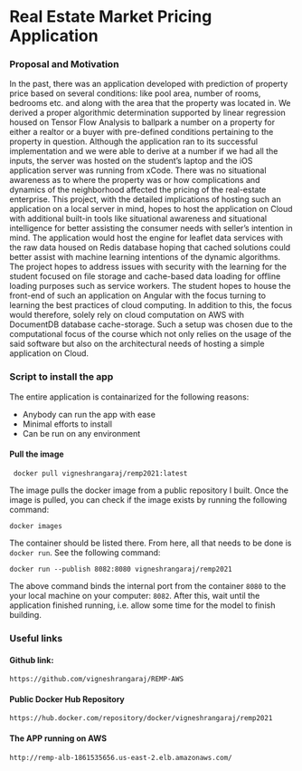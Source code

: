 # Real Estate Market Pricing Application

### Proposal and Motivation

In the past, there was an application developed with prediction of property price based on several conditions: like pool area, number of rooms, bedrooms etc. and along with the area that the property was located in. We derived a proper algorithmic determination supported by linear regression housed on Tensor Flow Analysis to ballpark a number on a property for either a realtor or a buyer with pre-defined conditions pertaining to the property in question. Although the application ran to its successful implementation and we were able to derive at a number if we had all the inputs, the server was hosted on the student’s laptop and the iOS application server was running from xCode. There was no situational awareness as to where the property was or how complications and dynamics of the neighborhood affected the pricing of the real-estate enterprise.
This project, with the detailed implications of hosting such an application on a local server in mind, hopes to host the application on Cloud with additional built-in tools like situational awareness and situational intelligence for better assisting the consumer needs with seller’s intention in mind. The application would host the engine for leaflet data services with the raw data housed on Redis database hoping that cached solutions could better assist with machine learning intentions of the dynamic algorithms. The project hopes to address issues with security with the learning for the student focused on file storage and cache-based data loading for offline loading purposes such as service workers. The student hopes to house the front-end of such an application on Angular with the focus turning to learning the best practices of cloud computing.
In addition to this, the focus would therefore, solely rely on cloud computation on AWS with DocumentDB database cache-storage. Such a setup was chosen due to the computational focus of the course which not only relies on the usage of the said software but also on the architectural needs of hosting a simple application on Cloud.

### Script to install the app

The entire application is containarized for the following reasons:

* Anybody can run the app with ease
* Minimal efforts to install
* Can be run on any environment

#### Pull the image

```shell script
 docker pull vigneshrangaraj/remp2021:latest
```

The image pulls the docker image from a public repository I built. Once the image is pulled, you
can check if the image exists by running the following command:

```shell script
docker images
```

The container should be listed there. From here, all that needs to be done is `docker run`. See the following
command:

```shell script
docker run --publish 8082:8080 vigneshrangaraj/remp2021
```

The above command binds the internal port from the container `8080` to the your local machine on your computer: `8082`.
After this, wait until the application finished running, i.e. allow some time for the model to finish building.

### Useful links

#### Github link:

```url
https://github.com/vigneshrangaraj/REMP-AWS
```

#### Public Docker Hub Repository

```url
https://hub.docker.com/repository/docker/vigneshrangaraj/remp2021
```

#### The APP running on AWS

```url
http://remp-alb-1861535656.us-east-2.elb.amazonaws.com/
```
